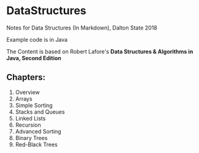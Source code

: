 # DataStructures
Notes for Data Structures (In Markdown), Dalton State 2018

Example code is in Java

The Content is based on Robert Lafore's __Data Structures & Algorithms in Java, Second Edition__

## Chapters:
1. Overview
2. Arrays
3. Simple Sorting
4. Stacks and Queues
5. Linked Lists
6. Recursion
7. Advanced Sorting
8. Binary Trees
9. Red-Black Trees
